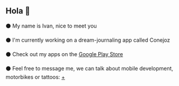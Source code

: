 ## Hola 🌇

⚫ My name is Ivan, nice to meet you

⚫ I'm currently working on a dream-journaling app called Conejoz

⚫ Check out my apps on the [Google Play Store](https://play.google.com/store/apps/dev?id=8134108822411179352)

⚫ Feel free to message me, we can talk about mobile development, motorbikes or tattoos: [+](https://discord.com/invite/M4wTh36A3N)
